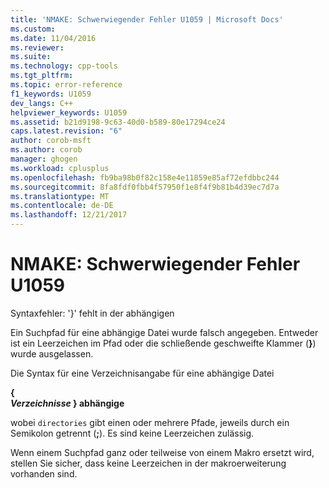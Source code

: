 ```yaml
---
title: 'NMAKE: Schwerwiegender Fehler U1059 | Microsoft Docs'
ms.custom: 
ms.date: 11/04/2016
ms.reviewer: 
ms.suite: 
ms.technology: cpp-tools
ms.tgt_pltfrm: 
ms.topic: error-reference
f1_keywords: U1059
dev_langs: C++
helpviewer_keywords: U1059
ms.assetid: b21d9198-9c63-40d0-b589-80e17294ce24
caps.latest.revision: "6"
author: corob-msft
ms.author: corob
manager: ghogen
ms.workload: cplusplus
ms.openlocfilehash: fb9ba98b0f82c158e4e11859e85af72efdbbc244
ms.sourcegitcommit: 8fa8fdf0fbb4f57950f1e8f4f9b81b4d39ec7d7a
ms.translationtype: MT
ms.contentlocale: de-DE
ms.lasthandoff: 12/21/2017
---
```

# <a name="nmake-fatal-error-u1059"></a>NMAKE: Schwerwiegender Fehler U1059
Syntaxfehler: '}' fehlt in der abhängigen  
  
 Ein Suchpfad für eine abhängige Datei wurde falsch angegeben. Entweder ist ein Leerzeichen im Pfad oder die schließende geschweifte Klammer (**}**) wurde ausgelassen.  
  
 Die Syntax für eine Verzeichnisangabe für eine abhängige Datei  
  
 **{**   
 ***Verzeichnisse* } abhängige**  
  
 wobei `directories` gibt einen oder mehrere Pfade, jeweils durch ein Semikolon getrennt (**;**). Es sind keine Leerzeichen zulässig.  
  
 Wenn einem Suchpfad ganz oder teilweise von einem Makro ersetzt wird, stellen Sie sicher, dass keine Leerzeichen in der makroerweiterung vorhanden sind.